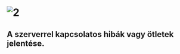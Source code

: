 # ![2](https://user-images.githubusercontent.com/28710769/30516406-ba99244c-9b3e-11e7-8006-674c8b1ed15e.png)
## A szerverrel kapcsolatos hibák vagy ötletek jelentése.
